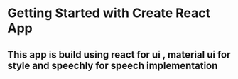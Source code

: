 # Getting Started with Create React App

## This app is build using react for ui , material ui for style and speechly for speech implementation

